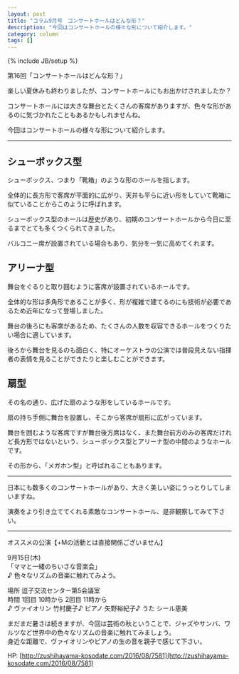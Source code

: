 ```yaml
---
layout: post
title: "コラム9月号　コンサートホールはどんな形？"
description: "今回はコンサートホールの様々な形について紹介します。"
category: column
tags: []
---
```


{% include JB/setup %}


第16回「コンサートホールはどんな形？」

 

楽しい夏休みも終わりましたが、コンサートホールにもお出かけされましたか？

コンサートホールには大きな舞台とたくさんの客席がありますが、色々な形があるのに気づかれたこともあるかもしれませんね。

今回はコンサートホールの様々な形について紹介します。

---
 

## シューボックス型

シューボックス、つまり「靴箱」のような形のホールを指します。

全体的に長方形で客席が平面的に広がり、天井も平らに近い形をしていて靴箱に似ていることからこのように呼ばれます。

シューボックス型のホールは歴史があり、初期のコンサートホールから今日に至るまでとても多くつくられてきました。

バルコニー席が設置されている場合もあり、気分を一気に高めてくれます。

 

## アリーナ型

舞台をぐるりと取り囲むように客席が設置されているホールです。

全体的な形は多角形であることが多く、形が複雑で建てるのにも技術が必要であるため近年になって登場しました。

舞台の後ろにも客席があるため、たくさんの人数を収容できるホールをつくりたい場合に適しています。

後ろから舞台を見るのも面白く、特にオーケストラの公演では普段見えない指揮者の表情を見ることができたりと楽しむことができます。

 

## 扇型

その名の通り、広げた扇のような形をしているホールです。

扇の持ち手側に舞台を設置し、そこから客席が扇形に広がっています。

舞台を囲むような客席ですが舞台後方席はなく、また舞台前方のみの客席だけれど長方形ではないという、シューボックス型とアリーナ型の中間のようなホールです。

その形から、「メガホン型」と呼ばれることもあります。

---

日本にも数多くのコンサートホールがあり、大きく美しい姿にうっとりしてしまいますね。

演奏をより引き立ててくれる素敵なコンサートホール、是非観察してみて下さい。

---

オススメの公演<span class="inhibit">【+Mの活動とは直接関係ございません】</span>


9月15日(木)  
「ママと一緒のちいさな音楽会」  
♪ 色々なリズムの音楽に触れてみよう。  

場所 逗子交流センター第5会議室  
時間 1回目 10時から 2回目 11時から  
♪ ヴァイオリン 竹村慶子♪ ピアノ 矢野裕紀子♪ うた シール恵美  

まだまだ暑さは続きますが、今回は芸術の秋ということで、ジャズやサンバ、ワルツなど世界中の色々なリズムの音楽に触れてみましょう。  
身近な距離で、ヴァイオリンやピアノの生の音を親子で感じて下さい。  

HP: [http://zushihayama-kosodate.com/2016/08/7581](http://zushihayama-kosodate.com/2016/08/7581)